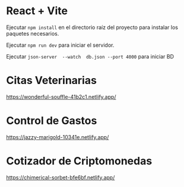 # React + Vite

Ejecutar `npm install` en el directorio raíz del proyecto para instalar los paquetes necesarios.

Ejecutar `npm run dev` para iniciar el servidor.

Ejecutar `json-server  --watch  db.json --port 4000` para iniciar BD



# Citas Veterinarias
<https://wonderful-souffle-41b2c1.netlify.app/>


# Control de Gastos
<https://jazzy-marigold-10341e.netlify.app/>


# Cotizador de Criptomonedas
<https://chimerical-sorbet-bfe6bf.netlify.app/>
